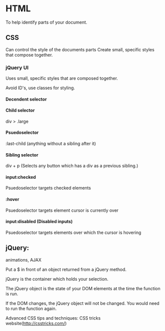 # HTML
To help identify parts of your document.

## CSS
Can control the style of the documents parts
Create small, specific styles that compose together.


### jQuery UI
Uses small, specific styles that are composed together.

Avoid ID's, use classes for styling.

#### Decendent selector

#### Child selector
div > .large

#### Psuedoselector
:last-child (anything without a sibling after it)

#### Sibling selector
div + p (Selects any button which has a div as a previous sibling.)

#### input:checked
Psuedoselector targets checked elements

#### :hover
Psuedoselector targets element cursor is currently over

#### input:disabled (Disabled inputs)
Psuedoselector targets elements over which the cursor is hovering

## jQuery:
animations, AJAX

Put a $ in front of an object returned from a jQuery method.

jQuery is the container which holds your selection.

The jQuery object is the state of your DOM elements at the time the function is run.

If the DOM changes, the jQuery object will not be changed.  You would need to run the function again.

Advanced CSS tips and techniques: CSS tricks website(http://csstricks.com/)
